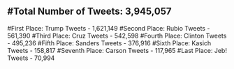 #Total Number of Tweets: 3,945,057 
---
#First Place: Trump Tweets - 1,621,149
#Second Place: Rubio Tweets - 561,390
#Third Place: Cruz Tweets - 542,598
#Fourth Place: Clinton Tweets - 495,236
#Fifth Place: Sanders Tweets - 376,916
#Sixth Place: Kasich Tweets - 158,817
#Seventh Place: Carson Tweets - 117,965
#Last Place: Jeb! Tweets - 70,994
